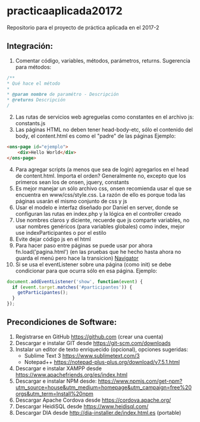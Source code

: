 # practicaaplicada20172
Repositorio para el proyecto de práctica aplicada en el 2017-2

## Integración:
1. Comentar código, variables, métodos, parámetros, returns. 
Sugerencia para métodos:
``` javascript
/**
* Qué hace el método
*
* @param nombre de paramétro - Descripción
* @returns Descripción 
/
```
2. Las rutas de servicios web agreguelas como constantes en el archivo js: constants.js
3. Las páginas HTML no deben tener head-body-etc, sólo el contenido del body, el content.html es como el "padre" de las páginas
Ejemplo:
``` html
<ons-page id="ejemplo">
    <div>Hello World</div>
</ons-page>  
```
4. Para agregar scripts (a menos que sea de login) agregarlos en el head de content.html. Importa el orden? Generalmente no, excepto que los primeros sean los de onsen, jquery, constants
5. Es mejor manejar un sólo archivo css, onsen recomienda usar el que se encuentra en www/css/style.css. La razón de ello es porque toda las páginas usarán el mismo conjunto de css y js
6. Usar el modelo e interfaz diseñado por Daniel en server, donde se configuran las rutas en index.php y la lógica en el controller creado
7. Use nombres claros y diciente, recuerde que js comparte variables, no usar nombres genéricos (para variables globales) como index, mejor use indexParticipantes o por el estilo
8. Evite dejar código js en el html
9. Para hacer paso entre páginas se puede usar por ahora fn.load('pagina.html') (en las pruebas que he hecho hasta ahora no guarda el menú pero hace la transicion) [Navigator](https://onsen.io/v2/api/js/ons-navigator.html)
10. Si se usa el eventListener sobre una página (como init) se debe condicionar para que ocurra sólo en esa página. Ejemplo:
``` javascript
document.addEventListener('show', function(event) {
  if (event.target.matches('#participantes')) {
    getParticipantes();
  }
});

```

## Precondiciones de Software:
1.  Registrarse en GitHub https://github.com (crear una cuenta)
2.  Descargar e instalar GIT desde   https://git-scm.com/downloads
3.  Instalar un editor de texto enriquecido (opcional), opciones sugeridas:
    - Sublime Text 3  https://www.sublimetext.com/3
    - Notepad++  https://notepad-plus-plus.org/download/v7.5.1.html
4.  Descargar e instalar XAMPP desde https://www.apachefriends.org/es/index.html
5.  Descargar e instalar NPM desde:
    https://www.npmjs.com/get-npm?utm_source=house&utm_medium=homepage&utm_campaign=free%20orgs&utm_term=Install%20npm
6.  Descargar Apache Cordova desde https://cordova.apache.org/
7.  Descargar HeidiSQL desde https://www.heidisql.com/
8.  Descargar DIA desde http://dia-installer.de/index.html.es (portable)
